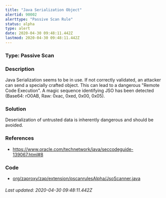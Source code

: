 ```yaml
---
title: "Java Serialization Object"
alertid: 90002
alerttype: "Passive Scan Rule"
status: alpha
type: alert
date: 2020-04-30 09:48:11.442Z
lastmod: 2020-04-30 09:48:11.442Z
---
```

### Type: Passive Scan

### Description
Java Serialization seems to be in use. If not correctly validated, an attacker can send a specially crafted object. This can lead to a dangerous "Remote Code Execution". A magic sequence identifying JSO has been detected (Base64: rO0AB, Raw: 0xac, 0xed, 0x00, 0x05).

### Solution

Deserialization of untrusted data is inherently dangerous and should be avoided.

### References

* https://www.oracle.com/technetwork/java/seccodeguide-139067.html#8

### Code

 * [org/zaproxy/zap/extension/pscanrulesAlpha/JsoScanner.java](https://github.com/zaproxy/zap-extensions/blob/master/addOns/pscanrulesAlpha/src/main/java/org/zaproxy/zap/extension/pscanrulesAlpha/JsoScanner.java)

###### Last updated: 2020-04-30 09:48:11.442Z
